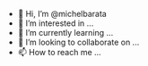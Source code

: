 - 👋 Hi, I’m @michelbarata
- 👀 I’m interested in ...
- 🌱 I’m currently learning ...
- 💞️ I’m looking to collaborate on ...
- 📫 How to reach me ...

<!---
michelbarata/michelbarata is a ✨ special ✨ repository because its `README.md` (this file) appears on your GitHub profile.
You can click the Preview link to take a look at your changes.
--->
